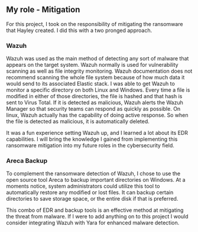 ## My role - Mitigation

For this project, I took on the responsibility of mitigating the ransomware that Hayley created. I did this with a two pronged approach.

### Wazuh
Wazuh was used as the main method of detecting any sort of malware that appears on the target system. Wazuh normally
is used for vulnerability scanning as well as file integrity monitoring. Wazuh documentation does not recommend scanning the 
whole file system because of how much data it would send to its associated Elastic stack. I was able to get Wazuh to monitor 
a specific directory on both Linux and Windows. Every time a file is modified in either of those directories, the file is hashed
and that hash is sent to Virus Total. If it is detected as malicious, Wazuh alerts the Wazuh Manager so that security teams can
respond as quickly as possible. On linux, Wazuh actually has the capability of doing active response. So when the file is detected
as malicious, it is automatically deleted.

It was a fun experience setting Wazuh up, and I learned a lot about its EDR capabilities. I will bring the knowledge I gained from
implementing this ransomware mitigation into my future roles in the cybersecurity field.

### Areca Backup

To complement the ransomware detection of Wazuh, I chose to use the open source tool Areca to backup important directories on Windows.
At a moments notice, system administrators could utilize this tool to automatically restore any modified or lost files. It can backup
certain directories to save storage space, or the entire disk if that is preferred.


This combo of EDR and backup tools is an effective method at mitigating the threat from malware. If I were to add anything
on to this project I would consider integrating Wazuh with Yara for enhanced malware detection.
